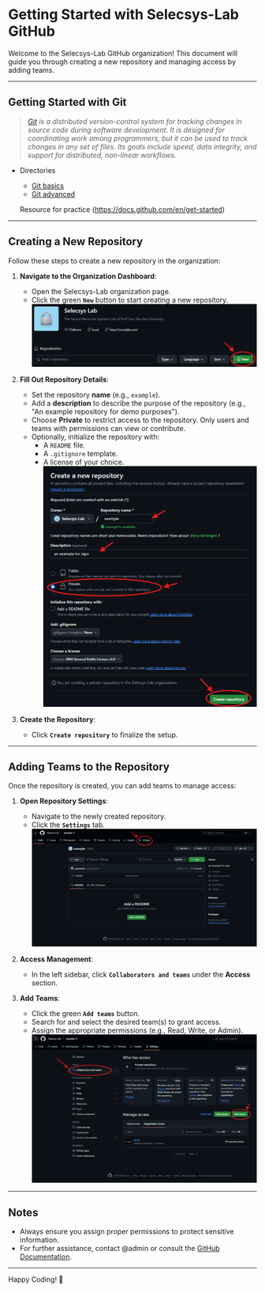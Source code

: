# Getting Started with Selecsys-Lab GitHub

Welcome to the Selecsys-Lab GitHub organization! This document will guide you through creating a new repository and managing access by adding teams.

---

## Getting Started with Git

> _[Git](https://en.wikipedia.org/wiki/Git) is a distributed version-control system for tracking changes in source code during software development. It is designed for coordinating work among programmers, but it can be used to track changes in any set of files. Its goals include speed, data integrity, and support for distributed, non-linear workflows._
- Directories
    - [Git basics](git/git-basic-commands.md)
    - [Git advanced](git/git-advanced-commands.md)
  
  Resource for practice (https://docs.github.com/en/get-started)

---

## Creating a New Repository

Follow these steps to create a new repository in the organization:

1. **Navigate to the Organization Dashboard**:
    - Open the Selecsys-Lab organization page.
    - Click the green **`New`** button to start creating a new repository.
    ![Image 1](/images/screenshot-1.png)

2. **Fill Out Repository Details**:
    - Set the repository **name** (e.g., `example`).
    - Add a **description** to describe the purpose of the repository (e.g., "An example repository for demo purposes").
    - Choose **Private** to restrict access to the repository. Only users and teams with permissions can view or contribute.
    - Optionally, initialize the repository with:
        - A `README` file.
        - A `.gitignore` template.
        - A license of your choice.  
    ![Image 2](/images/screenshot-2.png)

3. **Create the Repository**:
    - Click **`Create repository`** to finalize the setup.

---

## Adding Teams to the Repository

Once the repository is created, you can add teams to manage access:

1. **Open Repository Settings**:
    - Navigate to the newly created repository.
    - Click the **`Settings`** tab.
    ![Image 3](/images/screenshot-3.png)

2. **Access Management**:
    - In the left sidebar, click **`Collaborators and teams`** under the **Access** section.

3. **Add Teams**:
    - Click the green **`Add teams`** button.
    - Search for and select the desired team(s) to grant access.
    - Assign the appropriate permissions (e.g., Read, Write, or Admin).  
    ![Image 4](/images/screenshot-4.png)

---

## Notes

- Always ensure you assign proper permissions to protect sensitive information.
- For further assistance, contact @admin or consult the [GitHub Documentation](https://docs.github.com/).

---

Happy Coding! 🚀
